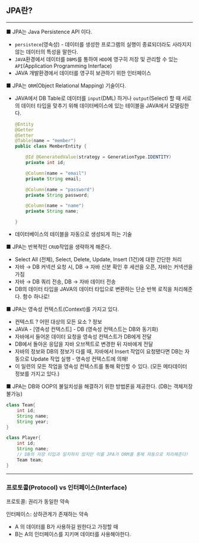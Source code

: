 ## JPA란?

---

■ JPA는 Java Persistence API 이다.

- `persistece`(영속성) - 데이터를 생성한 프로그램의 실행이 종료되더라도 사라지지 않는 데이터의 특성을 말한다.
- `JAVA`환경에서 데이터를 `DBMS`를 통하여 `HDD`에 영구히 저장 및 관리할 수 있는 `API`(Application Programming Interface)
- JAVA 개발환경에서 데이터를 영구히 보관하기 위한 인터페이스

■ JPA는 `ORM`(Object Relational Mapping) 기술이다.

- JAVA에서 DB Table로 데이터를 `input`(DML) 하거나 `output`(Select) 할 때 서로의 데이터 타입을 맞추기 위해 데이터베이스에 있는 테이블을 JAVA에서 모델링한다.

    ```java
    @Entity
    @Getter
    @Setter
    @Table(name = "member")
    public class MemberEntity {
    
        @Id @GeneratedValue(strategy = GenerationType.IDENTITY)
        private int id;
    
        @Column(name = "email")
        private String email;
    
        @Column(name = "password")
        private String password;
    
        @Column(name = "name")
        private String name;
    
    }
    ```

- 데이터베이스의 테이블을 자동으로 생성되게 하는 기술

■ JPA는 반복적인 `CRUD`작업을 생략하게 해준다.

- Select All (전체), Select, Delete, Update, Insert (1건)에 대한 간단한 처리
- 자바 → DB 커넥션 요청 시, DB → 자바 신분 확인 후 세션을 오픈, 자바는 커넥션을 가짐
- 자바 → DB 쿼리 전송, DB → 자바 데이터 전송
- DB의 데이터 타입을 JAVA의 데이터 타입으로 변환하는 단순 반복 로직을 처리해준다. 함수 하나로!

■ JPA는 영속성 컨텍스트(Context)를 가지고 있다.

- 컨텍스트 ? 어떤 대상의 모든 요소 ? 정보
- JAVA - [영속성 컨텍스트] - DB (영속성 컨텍스트는 DB와 동기화)
- 자바에서 들어온 데이터 요청을 영속성 컨텍스트가 DB에게 전달
- DB에서 돌아온 응답을 자바 오브젝트로 변경한 뒤 자바에게 전달
- 자바의 정보와 DB의 정보가 다를 때, 자바에서 Insert 작업이 요청됐다면 DB는 자동으로 Update 작업 실행 - 영속성 컨텍스트에 의해!
- 이 일련의 모든 작업을 영속성 컨텍스트를 통해 확인할 수 있다. (모든 메타데이터 정보를 가지고 있다.)

■ JPA는 DB와 OOP의 불일치성을 해결하기 위한 방법론을 제공한다. (DB는 객체저장 불가능)

```java
class Team{
	int id;
	String name;
	String year;
}
```

```java
class Player{
	int id;
	String name;
	// DB의 저장 타입과 일치하지 않지만 이를 JPA가 ORM를 통해 자동으로 처리해준다!
	Team team;
}
```

---

### 프로토콜(Protocol) vs 인터페이스(Interface)

프로토콜: 권리가 동일한 약속

인터페이스: 상하관계가 존재하는 약속

- A 의 데이터를 B가 사용하길 원한다고 가정할 때
- B는 A의 인터페이스를 지키며 데이터를 사용해야한다.